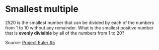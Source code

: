 # Smallest multiple
2520 is the smallest number that can be divided by each of the numbers from 1 to 10 without any remainder.
What is the smallest positive number that is **evenly divisible** by all of the numbers from 1 to 20?


Source: [Project Euler #5](https://projecteuler.net/problem=5)